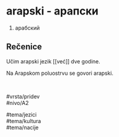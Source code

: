# arapski - арапски

1. арабский

## Rečenice

Učim arapski jezik [[već]] dve godine.

Na Arapskom poluostrvu se govori arapski.

<br>

#vrsta/pridev  
#nivo/A2  

#tema/jezici  
#tema/kultura  
#tema/nacije
